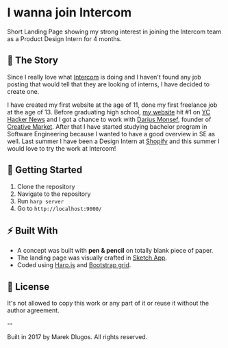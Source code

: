 # I wanna join Intercom
Short Landing Page showing my strong interest in joining the Intercom team as a Product Design Intern for 4 months.

## :book: The Story

Since I really love what [Intercom](https://www.intercom.com/) is doing and I haven't found any job posting that would tell that they are looking of interns, I have decided to create one.

I have created my first website at the age of 11, done my first freelance job at the age of 13. Before graduating high school, [my website](http://hostmeinca.com/) hit #1 on [YC Hacker News](https://news.ycombinator.com/) and I got a chance to work with [Darius Monsef](https://en.wikipedia.org/wiki/Darius_A._Monsef_IV), founder of [Creative Market](https://creativemarket.com/). After that I have started studying bachelor program in Software Engineering because I wanted to have a good overview in SE as well. Last summer I have been a Design Intern at [Shopify](https://www.shopify.com/) and this summer I would love to try the work at Intercom!

## :electric_plug: Getting Started

1. Clone the repository
2. Navigate to the repository
3. Run `harp server`
4. Go to `http://localhost:9000/`

## :zap: Built With

* A concept was built with **pen & pencil** on totally blank piece of paper.
* The landing page was visually crafted in [Sketch App](https://sketchapp.com/).
* Coded using [Harp.js](http://harpjs.com/) and [Bootstrap grid](http://getbootstrap.com/).

## :blue_book: License

It's not allowed to copy this work or any part of it or reuse it without the author agreement.


--

Built in 2017 by Marek Dlugos. All rights reserved.
